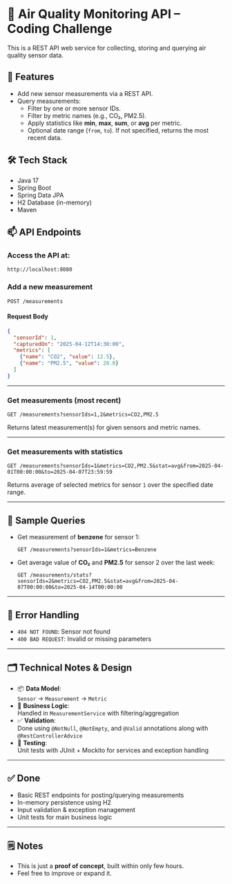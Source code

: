 
# 🌿 Air Quality Monitoring API – Coding Challenge

This is a REST API web service for collecting, storing and querying air quality sensor data.

## 📌 Features

- Add new sensor measurements via a REST API.
- Query measurements:
  - Filter by one or more sensor IDs.
  - Filter by metric names (e.g., CO₂, PM2.5).
  - Apply statistics like **min**, **max**, **sum**, or **avg** per metric.
  - Optional date range (`from`, `to`). If not specified, returns the most recent data.

## 🛠️ Tech Stack

- Java 17
- Spring Boot
- Spring Data JPA
- H2 Database (in-memory)
- Maven

## 📫 API Endpoints

### Access the API at:

```
http://localhost:8080
```

### Add a new measurement



```http
POST /measurements
```

#### Request Body

```json
{
  "sensorId": 1,
  "capturedOn": "2025-04-12T14:30:00",
  "metrics": [
    {"name": "CO2", "value": 12.5},
    {"name": "PM2.5", "value": 20.0}
  ]
}
```

---

### Get measurements (most recent)

```http
GET /measurements?sensorIds=1,2&metrics=CO2,PM2.5
```

Returns latest measurement(s) for given sensors and metric names.

---

### Get measurements with statistics

```http
GET /measurements?sensorIds=1&metrics=CO2,PM2.5&stat=avg&from=2025-04-01T00:00:00&to=2025-04-07T23:59:59
```

Returns average of selected metrics for sensor `1` over the specified date range.

---

## 🧪 Sample Queries

- Get measurement of **benzene** for sensor 1:
  ```
  GET /measurements?sensorIds=1&metrics=Benzene
  ```

- Get average value of **CO₂** and **PM2.5** for sensor 2 over the last week:
  ```
  GET /measurements/stats?sensorIds=2&metrics=CO2,PM2.5&stat=avg&from=2025-04-07T00:00:00&to=2025-04-14T00:00:00
  ```
---

## 🛑 Error Handling

- `404 NOT FOUND`: Sensor not found
- `400 BAD REQUEST`: Invalid or missing parameters

---

## 🗂️ Technical Notes & Design

- 📦 **Data Model**:  
  `Sensor` → `Measurement` → `Metric`
- 🧠 **Business Logic**:  
  Handled in `MeasurementService` with filtering/aggregation
- ✅ **Validation**:  
  Done using `@NotNull`, `@NotEmpty`, and `@Valid` annotations along with `@RestControllerAdvice`
- 🧪 **Testing**:  
  Unit tests with JUnit + Mockito for services and exception handling

---

## ✅ Done

- Basic REST endpoints for posting/querying measurements
- In-memory persistence using H2
- Input validation & exception management
- Unit tests for main business logic

---

## 🗒️ Notes

- This is just a **proof of concept**, built within only  few hours.
- Feel free to improve or expand it.

